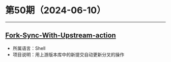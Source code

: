 # 第50期（2024-06-10）

---
## [Fork-Sync-With-Upstream-action](https://github.com/aormsby/Fork-Sync-With-Upstream-action)
- 所属语言：Shell
- 项目说明：用上游版本库中的新提交自动更新分叉的操作
